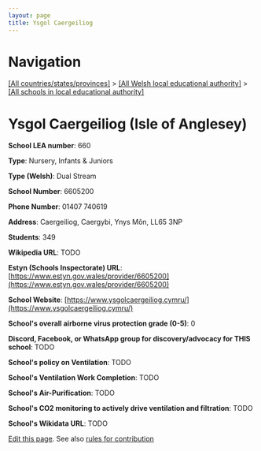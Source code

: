 ```yaml
---
layout: page
title: Ysgol Caergeiliog
---
```

# Navigation

[[All countries/states/provinces]](../../..) > [[All Welsh local educational authority]](../..) > [[All schools in local educational authority]](..)

# Ysgol Caergeiliog (Isle of Anglesey)

**School LEA number**: 660

**Type**: Nursery, Infants & Juniors

**Type (Welsh)**: Dual Stream

**School Number**: 6605200

**Phone Number**: 01407 740619

**Address**: Caergeiliog, Caergybi, Ynys Môn, LL65 3NP

**Students**: 349

**Wikipedia URL**: TODO

**Estyn (Schools Inspectorate) URL**: [https://www.estyn.gov.wales/provider/6605200](https://www.estyn.gov.wales/provider/6605200)

**School Website**: [https://www.ysgolcaergeiliog.cymru/](https://www.ysgolcaergeiliog.cymru/)

**School's overall airborne virus protection grade (0-5)**: 0

**Discord, Facebook, or WhatsApp group for discovery/advocacy for THIS school**: TODO

**School's policy on Ventilation**: TODO

**School's Ventilation Work Completion**: TODO

**School's Air-Purification**: TODO

**School's CO2 monitoring to actively drive ventilation and filtration**: TODO

**School's Wikidata URL**: TODO




[Edit this page](https://github.com/ventilate-schools/Wales/edit/prif/./Isle_of_Anglesey/Ysgol_Caergeiliog.md). See also [rules for contribution](../../../contribution-rules/)